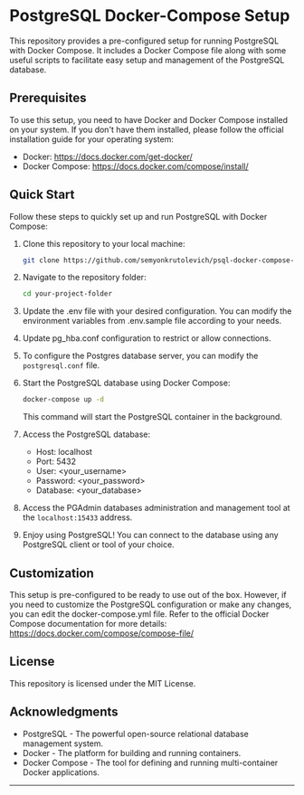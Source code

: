 # PostgreSQL Docker-Compose Setup

This repository provides a pre-configured setup for running PostgreSQL with Docker Compose. It includes a Docker Compose file along with some useful scripts to facilitate easy setup and management of the PostgreSQL database.

## Prerequisites

To use this setup, you need to have Docker and Docker Compose installed on your system. If you don't have them installed, please follow the official installation guide for your operating system:

- Docker: https://docs.docker.com/get-docker/
- Docker Compose: https://docs.docker.com/compose/install/

## Quick Start

Follow these steps to quickly set up and run PostgreSQL with Docker Compose:

1. Clone this repository to your local machine:

      ```bash
      git clone https://github.com/semyonkrutolevich/psql-docker-compose-configs.git your-project-folder
      ```

2. Navigate to the repository folder:

      ```bash
      cd your-project-folder
      ```

3. Update the .env file with your desired configuration. You can modify the environment variables from .env.sample file according to your needs.

4. Update pg_hba.conf configuration to restrict or allow connections.

5. To configure the Postgres database server, you can modify the `postgresql.conf` file.

6. Start the PostgreSQL database using Docker Compose:

      ```bash
      docker-compose up -d
      ```
   
   This command will start the PostgreSQL container in the background.

7. Access the PostgreSQL database:

   - Host: localhost
   - Port: 5432
   - User: <your_username>
   - Password: <your_password>
   - Database: <your_database>

8. Access the PGAdmin databases administration and management tool at the `localhost:15433` address.

9. Enjoy using PostgreSQL! You can connect to the database using any PostgreSQL client or tool of your choice.

## Customization

This setup is pre-configured to be ready to use out of the box. However, if you need to customize the PostgreSQL configuration or make any changes, you can edit the docker-compose.yml file. Refer to the official Docker Compose documentation for more details: https://docs.docker.com/compose/compose-file/

## License

This repository is licensed under the MIT License.

## Acknowledgments

- PostgreSQL - The powerful open-source relational database management system.
- Docker - The platform for building and running containers.
- Docker Compose - The tool for defining and running multi-container Docker applications.

---
